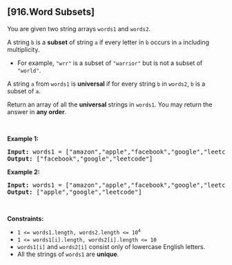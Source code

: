 ## [916.Word Subsets]
<p>You are given two string arrays <code>words1</code> and <code>words2</code>.</p>

<p>A string <code>b</code> is a <strong>subset</strong> of string <code>a</code> if every letter in <code>b</code> occurs in <code>a</code> including multiplicity.</p>

<ul>
	<li>For example, <code>&quot;wrr&quot;</code> is a subset of <code>&quot;warrior&quot;</code> but is not a subset of <code>&quot;world&quot;</code>.</li>
</ul>

<p>A string <code>a</code> from <code>words1</code> is <strong>universal</strong> if for every string <code>b</code> in <code>words2</code>, <code>b</code> is a subset of <code>a</code>.</p>

<p>Return an array of all the <strong>universal</strong> strings in <code>words1</code>. You may return the answer in <strong>any order</strong>.</p>

<p>&nbsp;</p>
<p><strong class="example">Example 1:</strong></p>

<pre>
<strong>Input:</strong> words1 = [&quot;amazon&quot;,&quot;apple&quot;,&quot;facebook&quot;,&quot;google&quot;,&quot;leetcode&quot;], words2 = [&quot;e&quot;,&quot;o&quot;]
<strong>Output:</strong> [&quot;facebook&quot;,&quot;google&quot;,&quot;leetcode&quot;]
</pre>

<p><strong class="example">Example 2:</strong></p>

<pre>
<strong>Input:</strong> words1 = [&quot;amazon&quot;,&quot;apple&quot;,&quot;facebook&quot;,&quot;google&quot;,&quot;leetcode&quot;], words2 = [&quot;l&quot;,&quot;e&quot;]
<strong>Output:</strong> [&quot;apple&quot;,&quot;google&quot;,&quot;leetcode&quot;]
</pre>

<p>&nbsp;</p>
<p><strong>Constraints:</strong></p>

<ul>
	<li><code>1 &lt;= words1.length, words2.length &lt;= 10<sup>4</sup></code></li>
	<li><code>1 &lt;= words1[i].length, words2[i].length &lt;= 10</code></li>
	<li><code>words1[i]</code> and <code>words2[i]</code> consist only of lowercase English letters.</li>
	<li>All the strings of <code>words1</code> are <strong>unique</strong>.</li>
</ul>
